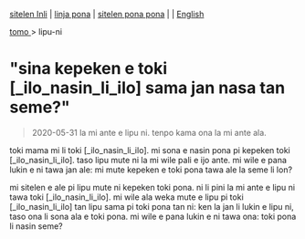 [sitelen Inli](https://joelthomastr.github.io/tokipona/kepeken-pi-toki-inli_si) | [<span class="lp">linja pona</span>](https://joelthomastr.github.io/tokipona/kepeken-pi-toki-inli_lp) | [<span class="spp">sitelen pona pona</span>](https://joelthomastr.github.io/tokipona/kepeken-pi-toki-inli_spp) | [<i class="twa twa-framed-picture"></i><i class="twa twa-red-heart"></i>](https://joelthomastr.github.io/tokipona/kepeken-pi-toki-inli_se) | [English](https://joelthomastr.github.io/tokipona/kepeken-pi-toki-inli_en)

[<span class="lp">tomo </span>](https://joelthomastr.github.io/tokipona/READMElp) > <span class="lp">lipu-ni </span>

# <span class="lp">"sina kepeken e toki [_ilo_nasin_li_ilo] sama jan nasa tan seme?" </span>
> 2020-05-31 <span class="lp">la mi ante e lipu ni. tenpo kama ona la mi ante ala. </span>

<span class="lp">toki mama mi li toki [_ilo_nasin_li_ilo]. mi sona e nasin pona pi kepeken toki [_ilo_nasin_li_ilo]. taso lipu mute ni la mi wile pali e ijo ante. mi wile e pana lukin e ni tawa jan ale: mi mute kepeken e toki pona tawa ale la seme li lon? </span>

<span class="lp">mi sitelen e ale pi lipu mute ni kepeken toki pona. ni li pini la mi ante e lipu ni tawa toki [_ilo_nasin_li_ilo]. mi wile ala weka mute e lipu pi toki [_ilo_nasin_li_ilo] tan lipu sama pi toki pona tan ni: ken la jan li lukin e lipu ni, taso ona li sona ala e toki pona. mi wile e pana lukin e ni tawa ona: toki pona li nasin seme? </span>
